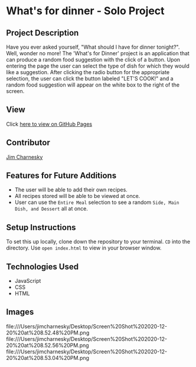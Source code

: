 # What's for dinner - Solo Project

## Project Description
Have you ever asked yourself, "What should I have for dinner tonight?". Well, wonder no more! The 'What's for Dinner' project is an application that can produce a random food suggestion with the click of a button. Upon entering the page the user can select the type of dish for which they would like a suggestion. After clicking the radio button for the appropriate selection, the user can click the button labeled "LET'S COOK!" and a random food suggestion will appear on the white box to the right of the screen.

## View
Click [here to view on GitHub Pages]( https://bigbike96.github.io/whats-for-dinner/)

## Contributor
[Jim Charnesky](https://github.com/BigBike96)

## Features for Future Additions
* The user will be able to add their own recipes.
* All recipes stored will be able to be viewed at once.
* User can use the `Entire Meal` selection to see a random `Side, Main Dish, and Dessert` all at once.

## Setup Instructions
To set this up locally, clone down the repository to your terminal. `CD` into the directory. Use `open index.html` to view in your browser window.

## Technologies Used
* JavaScript
* CSS
* HTML

## Images
file:///Users/jimcharnesky/Desktop/Screen%20Shot%202020-12-20%20at%208.52.48%20PM.png
file:///Users/jimcharnesky/Desktop/Screen%20Shot%202020-12-20%20at%208.52.56%20PM.png
file:///Users/jimcharnesky/Desktop/Screen%20Shot%202020-12-20%20at%208.53.04%20PM.png
